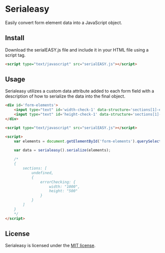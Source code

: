 # Serialeasy

Easily convert form element data into a JavaScript object.

## Install

Download the serialEASY.js file and include it in your HTML file using a script tag.

```html
<script type="text/javascript" src="serialEASY.js"></script>
```

## Usage

Serialeasy utilizes a custom data attribute added to each form field with a description of how to serialize the data into the final object.

```html
<div id='form-elements'>
	<input type="text" id='width-check-1' data-structure='sections[1]-errorChecking{}-width' value='1000' />
	<input type="text" id='height-check-1' data-structure='sections[1]-errorChecking{}-height' value='500' />
</div>

<script type="text/javascript" src="serialEASY.js"></script>

<script>
	var elements = document.getElementById('form-elements').querySelectorAll('input');

	var data = serialeasy().serialize(elements);
	
	/*
	{
		sections: [
			undefined,
			{
				errorChecking: {
					width: "1000",
					height: "500"
				}
			}
		]
	}
	*/
</script>
```

## License

Serialeasy is licensed under the [MIT license](https://raw.github.com/joshfire/jsonform/master/LICENSE).
